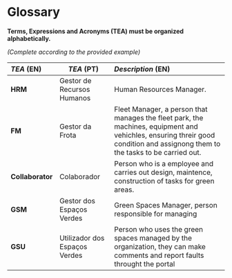 # Glossary

**Terms, Expressions and Acronyms (TEA) must be organized alphabetically.**

_(Complete according to the provided example)_

| **_TEA_** (EN)   | **_TEA_** (PT)                | **_Description_** (EN)                                                                                                                                                        |                                       
|:-----------------|-------------------------------|:------------------------------------------------------------------------------------------------------------------------------------------------------------------------------|
| **HRM**          | Gestor de Recursos Humanos    | Human Resources Manager.                                                                                                                                                      |
| **FM**           | Gestor da Frota               | Fleet Manager, a person that manages the fleet park, the machines, equipment and vehichles, ensuring threir good condition and assignong them to the tasks to be carried out. |
| **Collaborator** | Colaborador                   | Person who is a employee and carries out design, maintence, construction of tasks for green areas.                                                                            |
| **GSM**          | Gestor dos Espaços Verdes     | Green Spaces Manager, person responsible for managing                                                                                                                         |
| **GSU**          | Utilizador dos Espaços Verdes | Person who uses the green spaces managed by the organization, they can make comments and report faults throught the portal                                                    |








